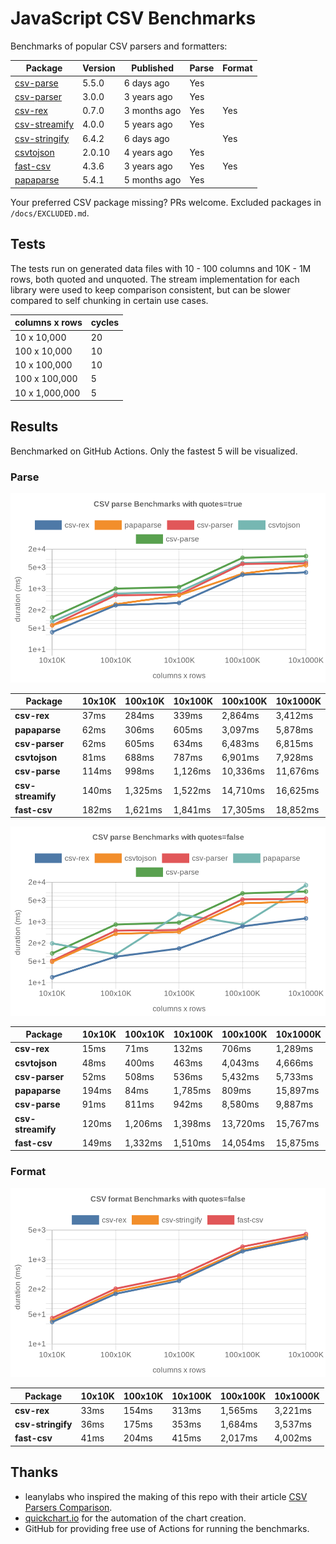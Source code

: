 # JavaScript CSV Benchmarks

Benchmarks of popular CSV parsers and formatters:

<!-- packages -->
| Package | Version | Published | Parse | Format 
|---------|---------|-----------|-------|--------
| [csv-parse](https://www.npmjs.com/package/csv-parse) | 5.5.0 | 6 days ago | Yes |  
| [csv-parser](https://www.npmjs.com/package/csv-parser) | 3.0.0 | 3 years ago | Yes |  
| [csv-rex](https://www.npmjs.com/package/csv-rex) | 0.7.0 | 3 months ago | Yes | Yes 
| [csv-streamify](https://www.npmjs.com/package/csv-streamify) | 4.0.0 | 5 years ago | Yes |  
| [csv-stringify](https://www.npmjs.com/package/csv-stringify) | 6.4.2 | 6 days ago |  | Yes 
| [csvtojson](https://www.npmjs.com/package/csvtojson) | 2.0.10 | 4 years ago | Yes |  
| [fast-csv](https://www.npmjs.com/package/fast-csv) | 4.3.6 | 3 years ago | Yes | Yes 
| [papaparse](https://www.npmjs.com/package/papaparse) | 5.4.1 | 5 months ago | Yes |  
<!-- packages -->

Your preferred CSV package missing? PRs welcome. Excluded packages in `/docs/EXCLUDED.md`.

## Tests
The tests run on generated data files with 10 - 100 columns and 10K - 1M rows, both quoted and unquoted. The stream implementation for each library were used to keep comparison consistent, but can be slower compared to self chunking in certain use cases.

<!-- tests -->
| columns x rows | cycles 
|----------------|--------
| 10 x 10,000 | 20 
| 100 x 10,000 | 10 
| 10 x 100,000 | 10 
| 100 x 100,000 | 5 
| 10 x 1,000,000 | 5 
<!-- tests -->

## Results 
Benchmarked on GitHub Actions. Only the fastest 5 will be visualized.

### Parse
![Quoted CSV Parser Benchmarks](https://github.com/willfarrell/csv-benchmarks/raw/main/results/parse_quotes%3Dtrue.png)

<!-- parse quotes=true -->
| Package | 10x10K | 100x10K | 10x100K | 100x100K | 10x1000K 
|---------|---|---|---|---|---
| **csv-rex** | 37ms | 284ms | 339ms | 2,864ms | 3,412ms 
| **papaparse** | 62ms | 306ms | 605ms | 3,097ms | 5,878ms 
| **csv-parser** | 62ms | 605ms | 634ms | 6,483ms | 6,815ms 
| **csvtojson** | 81ms | 688ms | 787ms | 6,901ms | 7,928ms 
| **csv-parse** | 114ms | 998ms | 1,126ms | 10,336ms | 11,676ms 
| **csv-streamify** | 140ms | 1,325ms | 1,522ms | 14,710ms | 16,625ms 
| **fast-csv** | 182ms | 1,621ms | 1,841ms | 17,305ms | 18,852ms 
<!-- parse quotes=true -->

![Non-Quoted CSV Parser Benchmarks](https://github.com/willfarrell/csv-benchmarks/raw/main/results/parse_quotes%3Dfalse.png)

<!-- parse quotes=false -->
| Package | 10x10K | 100x10K | 10x100K | 100x100K | 10x1000K 
|---------|---|---|---|---|---
| **csv-rex** | 15ms | 71ms | 132ms | 706ms | 1,289ms 
| **csvtojson** | 48ms | 400ms | 463ms | 4,043ms | 4,666ms 
| **csv-parser** | 52ms | 508ms | 536ms | 5,432ms | 5,733ms 
| **papaparse** | 194ms | 84ms | 1,785ms | 809ms | 15,897ms 
| **csv-parse** | 91ms | 811ms | 942ms | 8,580ms | 9,887ms 
| **csv-streamify** | 120ms | 1,206ms | 1,398ms | 13,720ms | 15,767ms 
| **fast-csv** | 149ms | 1,332ms | 1,510ms | 14,054ms | 15,875ms 
<!-- parse quotes=false -->

### Format

![Non-Quoted CSV Formatter Benchmarks](https://github.com/willfarrell/csv-benchmarks/raw/main/results/format_quotes%3Dfalse.png)

<!-- format quotes=false -->
| Package | 10x10K | 100x10K | 10x100K | 100x100K | 10x1000K 
|---------|---|---|---|---|---
| **csv-rex** | 33ms | 154ms | 313ms | 1,565ms | 3,221ms 
| **csv-stringify** | 36ms | 175ms | 353ms | 1,684ms | 3,537ms 
| **fast-csv** | 41ms | 204ms | 415ms | 2,017ms | 4,002ms 
<!-- format quotes=false -->

## Thanks
- leanylabs who inspired the making of this repo with their article [CSV Parsers Comparison](https://leanylabs.com/blog/js-csv-parsers-benchmarks/).
- [quickchart.io](https://quickchart.io) for the automation of the chart creation.
- GitHub for providing free use of Actions for running the benchmarks.
